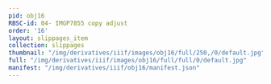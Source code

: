 ```yaml
---
pid: obj16
RBSC-id: 04- IMGP7855 copy adjust
order: '16'
layout: slippages_item
collection: slippages
thumbnail: "/img/derivatives/iiif/images/obj16/full/250,/0/default.jpg"
full: "/img/derivatives/iiif/images/obj16/full/full/0/default.jpg"
manifest: "/img/derivatives/iiif/obj16/manifest.json"
---
```

